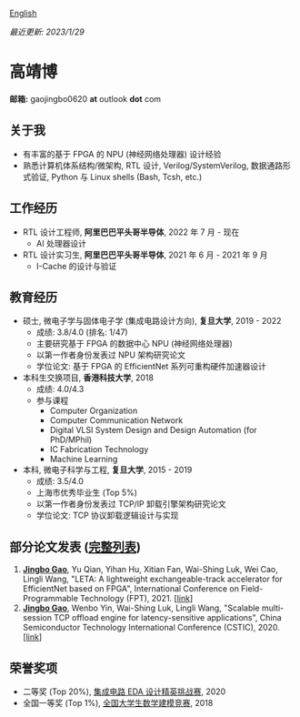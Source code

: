 [English](/)

*最近更新: 2023/1/29*

# 高靖博

**邮箱:** gaojingbo0620 **at** outlook **dot** com

## 关于我

* 有丰富的基于 FPGA 的 NPU (神经网络处理器) 设计经验
* 熟悉计算机体系结构/微架构, RTL 设计, Verilog/SystemVerilog, 数据通路形式验证, Python 与 Linux shells (Bash, Tcsh, etc.)

## 工作经历

* RTL 设计工程师, **阿里巴巴平头哥半导体**, 2022 年 7 月 - 现在
    * AI 处理器设计
* RTL 设计实习生, **阿里巴巴平头哥半导体**, 2021 年 6 月 - 2021 年 9 月
    * I-Cache 的设计与验证

## 教育经历

* 硕士, 微电子学与固体电子学 (集成电路设计方向), **复旦大学**, 2019 - 2022
    * 成绩: 3.8/4.0 (排名: 1/47)
    * 主要研究基于 FPGA 的数据中心 NPU (神经网络处理器)
    * 以第一作者身份发表过 NPU 架构研究论文
    * 学位论文: 基于 FPGA 的 EfficientNet 系列可重构硬件加速器设计
* 本科生交换项目, **香港科技大学**, 2018
    * 成绩: 4.0/4.3
    * 参与课程
        * Computer Organization
        * Computer Communication Network
        * Digital VLSI System Design and Design Automation (for PhD/MPhil)
        * IC Fabrication Technology
        * Machine Learning
* 本科, 微电子科学与工程, **复旦大学**, 2015 - 2019
    * 成绩: 3.5/4.0
    * 上海市优秀毕业生 (Top 5%)
    * 以第一作者身份发表过 TCP/IP 卸载引擎架构研究论文
    * 学位论文: TCP 协议卸载逻辑设计与实现

## 部分论文发表 ([完整列表](/pub_list/))

1. <u>**Jingbo Gao**</u>, Yu Qian, Yihan Hu, Xitian Fan, Wai-Shing Luk, Wei Cao, Lingli Wang, "LETA: A lightweight exchangeable-track accelerator for EfficientNet based on FPGA", International Conference on Field-Programmable Technology (FPT), 2021. [[link](https://ieeexplore.ieee.org/document/9609919)]
2. <u>**Jingbo Gao**</u>, Wenbo Yin, Wai-Shing Luk, Lingli Wang, "Scalable multi-session TCP offload engine for latency-sensitive applications", China Semiconductor Technology International Conference (CSTIC), 2020. [[link](https://ieeexplore.ieee.org/document/9282453)]

## 荣誉奖项

* 二等奖 (Top 20%), [集成电路 EDA 设计精英挑战赛](https://eda.icisc.cn/), 2020
* 全国一等奖 (Top 1%), [全国大学生数学建模竞赛](http://www.mcm.edu.cn/), 2018